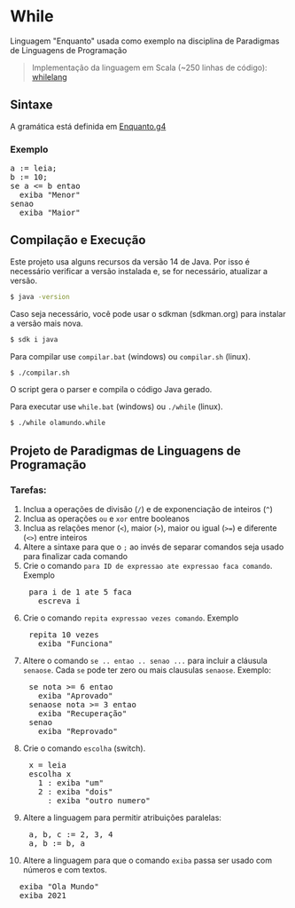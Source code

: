 While
=====

Linguagem "Enquanto" usada como exemplo na disciplina de Paradigmas de Linguagens de Programação

> Implementação da linguagem em Scala (~250 linhas de código): [whilelang](http://github.com/lrlucena/whilelang)

## Sintaxe

A gramática está definida em [Enquanto.g4](https://github.com/lrlucena/While/blob/master/src/plp/enquanto/parser/Enquanto.g4)

### Exemplo

<pre lang="portugol">
a := leia;
b := 10;
se a <= b entao
  exiba "Menor"
senao
  exiba "Maior"
</pre>

## Compilação e Execução

Este projeto usa alguns recursos da versão 14 de Java. Por isso é necessário verificar a versão instalada e, se for necessário, atualizar a versão.

````bash
$ java -version
````

Caso seja necessário, você pode usar o sdkman (sdkman.org) para instalar a versão mais nova.

````bash
$ sdk i java
````

Para compilar use `compilar.bat` (windows) ou `compilar.sh` (linux).

````bash
$ ./compilar.sh
````
O script gera o parser e compila o código Java gerado.

Para executar use `while.bat` (windows) ou `./while` (linux).

````bash
$ ./while olamundo.while
````

## Projeto de Paradigmas de Linguagens de Programação

### Tarefas:
1. Inclua a operações de divisão (`/`) e de exponenciação de inteiros (`^`)
2. Inclua as operações `ou` e `xor` entre booleanos
3. Inclua as relações menor (`<`), maior (`>`), maior ou igual (`>=`) e diferente (`<>`) entre inteiros
4. Altere a sintaxe para que o `;` ao invés de separar comandos seja usado para finalizar cada comando  
5. Crie o comando `para ID de expressao ate expressao faca comando`. Exemplo
<pre lang="portugol">
    para i de 1 ate 5 faca
      escreva i
</pre>
6. Crie o comando `repita expressao vezes comando`. Exemplo
<pre lang="portugol">
    repita 10 vezes
      exiba "Funciona"
</pre>
7. Altere o comando `se .. entao .. senao ...` para incluir a cláusula `senaose`. Cada `se` pode ter zero ou mais clausulas `senaose`. Exemplo:
<pre lang="portugol">
    se nota >= 6 entao
      exiba "Aprovado"
    senaose nota >= 3 entao
      exiba "Recuperação"
    senao
      exiba "Reprovado"
</pre>

8. Crie o comando `escolha` (switch).
<pre lang="portugol">
    x = leia
    escolha x
      1 : exiba "um"
      2 : exiba "dois"
      _ : exiba "outro numero"
</pre>

9. Altere a linguagem para permitir atribuições paralelas:
<pre lang="portugol">
    a, b, c := 2, 3, 4
    a, b := b, a
</pre>
  
10. Altere a linguagem para que o comando `exiba` passa ser usado com números e com textos.
<pre lang="portugol">
  exiba "Ola Mundo"
  exiba 2021
</pre>
